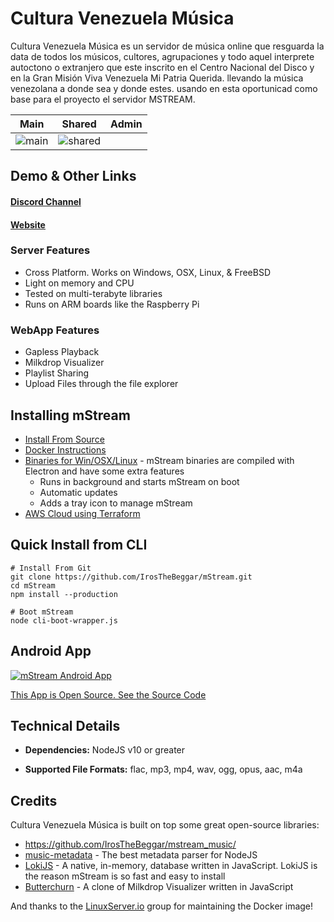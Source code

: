 # Cultura Venezuela Música

Cultura Venezuela Música es un servidor de música online que resguarda la data de todos los músicos, cultores, agrupaciones y todo aquel interprete autoctono o extranjero que este inscrito en el Centro Nacional del Disco y en la Gran Misión Viva Venezuela Mi Patria Querida. llevando la música venezolana a donde sea y donde estes. usando en esta oportunicad como base para el proyecto el servidor MSTREAM.

Main|Shared|Admin
---|---|---
![main](https://ibb.co/vhdr9c3)|![shared](https://ibb.co/7XgVsjz)|

## Demo & Other Links

#### [Discord Channel](https://discord.gg/AM896Rr)

#### [Website](https:)

### Server Features
* Cross Platform. Works on Windows, OSX, Linux, & FreeBSD
* Light on memory and CPU
* Tested on multi-terabyte libraries
* Runs on ARM boards like the Raspberry Pi

### WebApp Features
* Gapless Playback
* Milkdrop Visualizer
* Playlist Sharing
* Upload Files through the file explorer

## Installing mStream

* [Install From Source](docs/install.md)
* [Docker Instructions](https://github.com/linuxserver/docker-mstream)
* [Binaries for Win/OSX/Linux](https://mstream.io/server) - mStream binaries are compiled with Electron and have some extra features
  - Runs in background and starts mStream on boot
  - Automatic updates
  - Adds a tray icon to manage mStream
* [AWS Cloud using Terraform](https://gitlab.com/SiliconTao-Systems/nova)

## Quick Install from CLI

```shell
# Install From Git
git clone https://github.com/IrosTheBeggar/mStream.git
cd mStream
npm install --production

# Boot mStream
node cli-boot-wrapper.js
```

## Android App

[![mStream Android App](https://play.google.com/intl/en_us/badges/images/generic/en_badge_web_generic.png)](https://play.google.com/store/apps/details?id=mstream.music&hl=en_US&gl=US)

[This App is Open Source. See the Source Code](https://github.com/IrosTheBeggar/mstream_music/releases)

## Technical Details

* **Dependencies:** NodeJS v10 or greater

* **Supported File Formats:** flac, mp3, mp4, wav, ogg, opus, aac, m4a

## Credits

Cultura Venezuela Música
is built on top some great open-source libraries:

* https://github.com/IrosTheBeggar/mstream_music/
* [music-metadata](https://github.com/Borewit/music-metadata) - The best metadata parser for NodeJS
* [LokiJS](https://github.com/techfort/LokiJS) - A native, in-memory, database written in JavaScript.  LokiJS is the reason mStream is so fast and easy to install
* [Butterchurn](https://github.com/jberg/butterchurn) - A clone of Milkdrop Visualizer written in JavaScript

And thanks to the [LinuxServer.io](https://www.linuxserver.io/) group for maintaining the Docker image!
